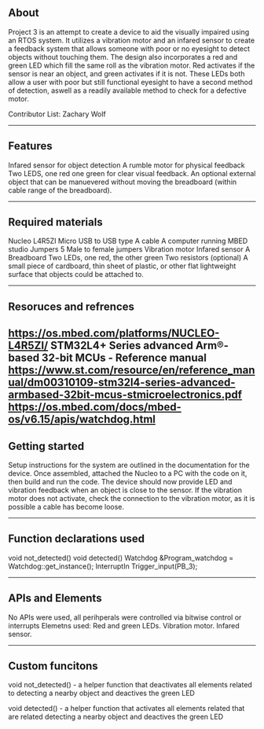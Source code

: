 About
--------------------------------------------------------------------------------------------------
Project 3 is an attempt to create a device to aid the visually impaired using an RTOS system. 
It utilizes a vibration motor and an infared sensor to create a feedback system that allows
someone with poor or no eyesight to detect objects without touching them.
The design also incorporates a red and green LED which fill the same roll as the vibration motor. 
Red activates if the sensor is near an object, and green activates if it is not.
These LEDs both allow a user with poor but still functional eyesight to have a second method of detection, 
aswell as a readily available method to check for a defective motor. 

Contributor List: Zachary Wolf

--------------------
Features
--------------------
Infared sensor for object detection
A rumble motor for physical feedback
Two LEDS, one red one green for clear visual feedback. 
An optional external object that can be manuevered without moving the breadboard (within cable range of the breadboard).

--------------------
Required materials
--------------------

Nucleo L4R5ZI
Micro USB to USB type A cable
A computer running MBED studio
Jumpers
5 Male to female jumpers
Vibration motor
Infared sensor
A Breadboard
Two LEDs, one red, the other green
Two resistors
(optional) A small piece of cardboard, thin sheet of plastic, or other flat lightweight surface that objects could be attached to. 

--------------------
Resoruces and refrences
--------------------

https://os.mbed.com/platforms/NUCLEO-L4R5ZI/
STM32L4+ Series advanced Arm®-based 32-bit MCUs - Reference manual
https://www.st.com/resource/en/reference_manual/dm00310109-stm32l4-series-advanced-armbased-32bit-mcus-stmicroelectronics.pdf
https://os.mbed.com/docs/mbed-os/v6.15/apis/watchdog.html
--------------------
Getting started
--------------------
Setup instructions for the system are outlined in the documentation for the device.
Once assembled, attached the Nucleo to a PC with the code on it, then build and run the code.
The device should now provide LED and vibration feedback when an object is close to the sensor.
If the vibration motor does not activate, check the connection to the vibration motor, as it 
is possible a cable has become loose. 

--------------------
Function declarations used
-------------------- 
void not_detected()
void detected()
Watchdog &Program_watchdog = Watchdog::get_instance();
InterruptIn Trigger_input(PB_3);

--------------------
APIs and Elements
--------------------
No APIs were used, all perihperals were controlled via bitwise control or interrupts
Elemetns used: Red and green LEDs. Vibration motor. Infared sensor. 

--------------------
Custom funcitons
--------------------
void not_detected() - a helper function that deactivates all elements related to detecting a nearby object and deactives the green LED

void detected() - a helper function that activates all elements related that are related detecting a nearby object and deactives the green LED
